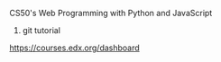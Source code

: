 CS50's Web Programming with Python and JavaScript
1. git tutorial

https://courses.edx.org/dashboard
